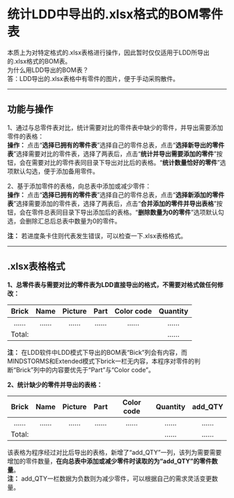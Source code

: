 # 统计LDD中导出的.xlsx格式的BOM零件表
本质上为对特定格式的.xlsx表格进行操作，因此暂时仅仅适用于LDD所导出的.xlsx格式的BOM表。  
为什么用LDD导出的BOM表？  
答：LDD导出的.xlsx表格中有零件的图片，便于手动采购散件。

---
## 功能与操作
1、通过与总零件表对比，统计需要对比的零件表中缺少的零件，并导出需要添加零件的表格：  
**操作：** 点击“**选择已拥有的零件表**”选择自己的零件总表，点击“**选择新导出的零件表**”选择需要对比的零件表，选择了两表后，点击“**统计并导出需要添加的零件**”按钮，会在需要对比的零件表同目录下导出对比后的表格。“**统计数量恰好的零件**”选项默认勾选，便于添加备用零件。

2、基于添加零件的表格，向总表中添加或减少零件：  
**操作：** 点击“**选择已拥有的零件表**”选择自己的零件总表，点击“**选择新添加的零件表**”选择需要添加的零件表，选择了两表后，点击“**合并添加的零件并导出表格**”按钮，会在零件总表同目录下导出添加后的表格。“**删除数量为0的零件**”选项默认勾选，会删除汇总后总表中数量为0的零件。

**注：** 若进度条卡住则代表发生错误，可以检查一下.xlsx表格格式。
___
## .xlsx表格格式
**1、总零件表与需要对比的零件表为LDD直接导出的格式，不需要对格式做任何修改：**

|Brick|Name|Picture|Part|Color code|Quantity|
|:----:|:----:|:----:|:----:|:----:|:----:|
|……|……|……|……|……|……|
|Total:|||||……|

**注：** 在LDD软件中LDD模式下导出的BOM表“Bick”列会有内容，而MINDSTORMS和Extended模式下brick一栏无内容，本程序对零件的判断“Brick”列中的内容要优先于“Part”与“Color code”。  

**2、统计缺少的零件并导出的表格：**

|Brick|Name|Picture|Part|Color code|Quantity|add_QTY|
|:----:|:----:|:----:|:----:|:----:|:----:|:----:|
|……|……|……|……|……|……|……|
|Total:|||||……|……|

该表格为程序经过对比后导出的表格，新增了“add_QTY”一列，该列为需要需要增加的零件数量，**在向总表中添加或减少零件时读取的为“add_QTY”的零件数量**。  
**注：** add_QTY一栏数据为负数则为减少零件，可以根据自己的需求灵活变更数量。
